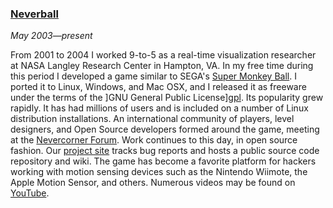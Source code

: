 ### [Neverball][]

*May 2003&mdash;present*

From 2001 to 2004 I worked 9-to-5 as a real-time visualization researcher at NASA Langley Research Center in Hampton, VA. In my free time during this period I developed a game similar to SEGA's [Super Monkey Ball][smb]. I ported it to Linux, Windows, and Mac OSX, and I released it as freeware under the terms of the ]GNU General Public License][gpl]. Its popularity grew rapidly. It has had millions of users and is included on a number of Linux distribution installations. An international community of players, level designers, and Open Source developers formed around the game, meeting at the [Nevercorner Forum][nevercorner]. Work continues to this day, in open source fashion. Our [project site][project] tracks bug reports and hosts a public source code repository and wiki. The game has become a favorite platform for hackers working with motion sensing devices such as the Nintendo Wiimote, the Apple Motion Sensor, and others. Numerous videos may be found on [YouTube][].

[neverball]:   http://neverball.org
[smb]:         http://en.wikipedia.org/wiki/Super_Monkey_Ball
[gpl]:         http://www.gnu.org/licenses/gpl.html
[nevercorner]: http://forum.nevercorner.net
[project]:     https://s.snth.net/projects/neverball
[youtube]:     http://www.youtube.com/results?search_query=neverball